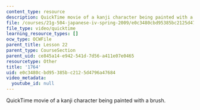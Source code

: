 ```yaml
---
content_type: resource
description: QuickTime movie of a kanji character being painted with a brush.
file: /courses/21g-504-japanese-iv-spring-2009/e0c3480cbd95385bc2125d4796a47684_1764.mov
file_type: video/quicktime
learning_resource_types: []
ocw_type: OCWFile
parent_title: Lesson 22
parent_type: CourseSection
parent_uid: ce845a14-e942-541d-7d56-a411e07e0465
resourcetype: Other
title: '1764'
uid: e0c3480c-bd95-385b-c212-5d4796a47684
video_metadata:
  youtube_id: null
---
```

QuickTime movie of a kanji character being painted with a brush.

